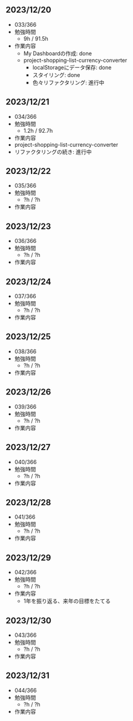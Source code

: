 ## 2023/12/20
- 033/366
- 勉強時間
  - 9h / 91.5h
- 作業内容
  - My Dashboardの作成: done
  - project-shopping-list-currency-converter
    - localStorageにデータ保存: done
    - スタイリング: done
    - 色々リファクタリング: 進行中

## 2023/12/21
- 034/366
- 勉強時間
  - 1.2h / 92.7h
- 作業内容
 - project-shopping-list-currency-converter
  - リファクタリングの続き: 進行中

## 2023/12/22
- 035/366
- 勉強時間
  - ?h / ?h
- 作業内容


## 2023/12/23
- 036/366
- 勉強時間
  - ?h / ?h
- 作業内容


## 2023/12/24
- 037/366
- 勉強時間
  - ?h / ?h
- 作業内容


## 2023/12/25
- 038/366
- 勉強時間
  - ?h / ?h
- 作業内容


## 2023/12/26
- 039/366
- 勉強時間
  - ?h / ?h
- 作業内容


## 2023/12/27
- 040/366
- 勉強時間
  - ?h / ?h
- 作業内容


## 2023/12/28
- 041/366
- 勉強時間
  - ?h / ?h
- 作業内容


## 2023/12/29
- 042/366
- 勉強時間
  - ?h / ?h
- 作業内容
  - 1年を振り返る、来年の目標をたてる


## 2023/12/30
- 043/366
- 勉強時間
  - ?h / ?h
- 作業内容


## 2023/12/31
- 044/366
- 勉強時間
  - ?h / ?h
- 作業内容

